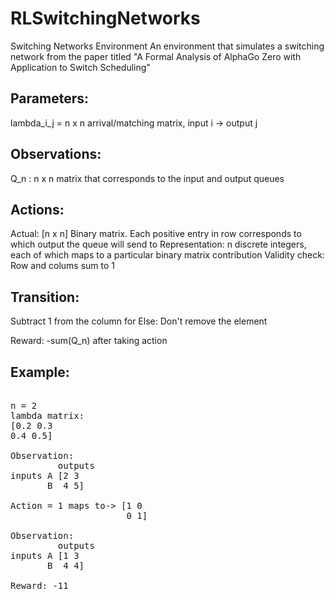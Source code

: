 # RLSwitchingNetworks

Switching Networks Environment
An environment that simulates a switching network from the paper titled "A Formal Analysis of AlphaGo Zero with Application to Switch Scheduling"

## Parameters:

lambda_i_j = n x n arrival/matching matrix, input i -> output j 

## Observations:  

Q_n : n x n matrix that corresponds to the input and output queues

## Actions:
Actual:
[n x n] Binary matrix. Each positive entry in row corresponds to which output the queue will send to
Representation: n discrete integers, each of which maps to a particular binary matrix contribution
Validity check:
Row and colums sum to 1

## Transition:

Subtract 1 from the column for Else: Don't remove the element

Reward: -sum(Q_n) after taking action  
## Example:  
<pre>

n = 2 
lambda matrix:  
[0.2 0.3   
0.4 0.5]

Observation:                
         outputs    
inputs A [2 3   
       B  4 5]  

Action = 1 maps to-> [1 0   
       	              0 1]  

Observation:
         outputs   
inputs A [1 3  
       B  4 4]  

Reward: -11

</pre>


